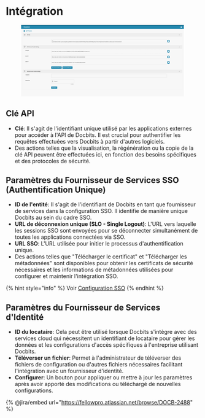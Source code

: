 # Intégration

<figure><img src="../../../../.gitbook/assets/Bildschirmfoto 2024-05-08 um 08.39.14.png" alt=""><figcaption></figcaption></figure>

## Clé API

* **Clé**: Il s'agit de l'identifiant unique utilisé par les applications externes pour accéder à l'API de Docbits. Il est crucial pour authentifier les requêtes effectuées vers Docbits à partir d'autres logiciels.
* Des actions telles que la visualisation, la régénération ou la copie de la clé API peuvent être effectuées ici, en fonction des besoins spécifiques et des protocoles de sécurité.

## Paramètres du Fournisseur de Services SSO (Authentification Unique)

* **ID de l'entité**: Il s'agit de l'identifiant de Docbits en tant que fournisseur de services dans la configuration SSO. Il identifie de manière unique Docbits au sein du cadre SSO.
* **URL de déconnexion unique (SLO - Single Logout)**: L'URL vers laquelle les sessions SSO sont envoyées pour se déconnecter simultanément de toutes les applications connectées via SSO.
* **URL SSO**: L'URL utilisée pour initier le processus d'authentification unique.
* Des actions telles que "Télécharger le certificat" et "Télécharger les métadonnées" sont disponibles pour obtenir les certificats de sécurité nécessaires et les informations de métadonnées utilisées pour configurer et maintenir l'intégration SSO.

{% hint style="info" %}
Voir [Configuration SSO](../../../setup/sso-configuration/)
{% endhint %}

## Paramètres du Fournisseur de Services d'Identité

* **ID du locataire**: Cela peut être utilisé lorsque Docbits s'intègre avec des services cloud qui nécessitent un identifiant de locataire pour gérer les données et les configurations d'accès spécifiques à l'entreprise utilisant Docbits.
* **Téléverser un fichier**: Permet à l'administrateur de téléverser des fichiers de configuration ou d'autres fichiers nécessaires facilitant l'intégration avec un fournisseur d'identité.
* **Configurer**: Un bouton pour appliquer ou mettre à jour les paramètres après avoir apporté des modifications ou téléchargé de nouvelles configurations.

{% @jira/embed url="https://fellowpro.atlassian.net/browse/DOCB-2488" %}
